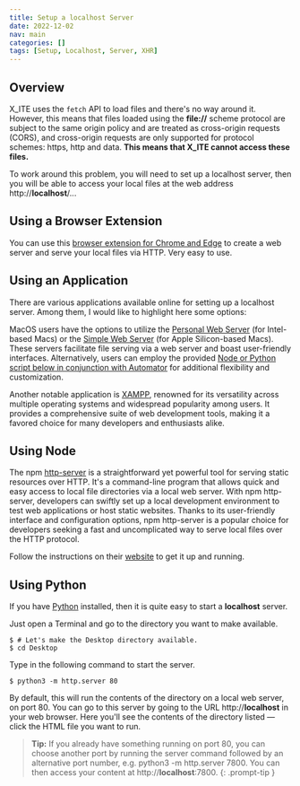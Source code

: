 ```yaml
---
title: Setup a localhost Server
date: 2022-12-02
nav: main
categories: []
tags: [Setup, Localhost, Server, XHR]
---
```

## Overview

X_ITE uses the `fetch` API to load files and there's no way around it. However, this means that files loaded using the **file://** scheme protocol are subject to the same origin policy and are treated as cross-origin requests (CORS), and cross-origin requests are only supported for protocol schemes: https, http and data. **This means that X_ITE cannot access these files.**

To work around this problem, you will need to set up a localhost server, then you will be able to access your local files at the web address http://**localhost**/...

## Using a Browser Extension

You can use this [browser extension for Chrome and Edge](https://chrome.google.com/webstore/detail/web-server-for-chrome/ofhbbkphhbklhfoeikjpcbhemlocgigb/) to create a web server and serve your local files via HTTP. Very easy to use.

## Using an Application

There are various applications available online for setting up a localhost server. Among them, I would like to highlight here some options:

MacOS users have the options to utilize the [Personal Web Server](https://apps.apple.com/de/app/personal-web-server/id1486323797) (for Intel-based Macs) or the [Simple Web Server](https://apps.apple.com/us/app/simple-web-server/id1625925255) (for Apple Silicon-based Macs). These servers facilitate file serving via a web server and boast user-friendly interfaces. Alternatively, users can employ the provided [Node or Python script below in conjunction with Automator](https://www.macstadium.com/blog/automating-login-and-startup-events-in-macos) for additional flexibility and customization.

Another notable application is [XAMPP](https://www.apachefriends.org/index.html), renowned for its versatility across multiple operating systems and widespread popularity among users. It provides a comprehensive suite of web development tools, making it a favored choice for many developers and enthusiasts alike.

## Using Node

The npm [http-server](https://www.npmjs.com/package/http-server) is a straightforward yet powerful tool for serving static resources over HTTP. It's a command-line program that allows quick and easy access to local file directories via a local web server. With npm http-server, developers can swiftly set up a local development environment to test web applications or host static websites. Thanks to its user-friendly interface and configuration options, npm http-server is a popular choice for developers seeking a fast and uncomplicated way to serve local files over the HTTP protocol.

Follow the instructions on their [website](https://www.npmjs.com/package/http-server) to get it up and running.

## Using Python

If you have [Python](https://www.python.org) installed, then it is quite easy to start a **localhost** server.

Just open a Terminal and go to the directory you want to make available.

```console
$ # Let's make the Desktop directory available.
$ cd Desktop
```

Type in the following command to start the server.

```console
$ python3 -m http.server 80
```

By default, this will run the contents of the directory on a local web server, on port 80. You can go to this server by going to the URL http://**localhost** in your web browser. Here you'll see the contents of the directory listed — click the HTML file you want to run.

>**Tip:** If you already have something running on port 80, you can choose another port by running the server command followed by an alternative port number, e.g. python3 -m http.server 7800. You can then access your content at http://**localhost**:7800.
{: .prompt-tip }
